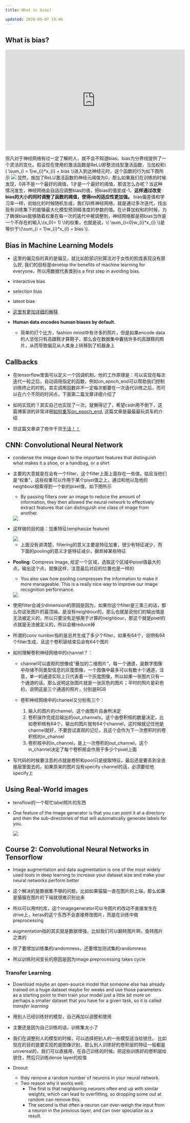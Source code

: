 ```yaml
---
title: What is bias?

updated: 2020-05-07 19:40
---
```


## What is bias?

<iframe width="560" height="315" src="https://www.youtube.com/embed/HetFihsXSys" frameborder="0" allowfullscreen></iframe>

但凡对于神经网络有过一定了解的人，就不会不知道bias。bias为分界线提供了一个灵活的变化。假设现在使用的激活函数是ReLU即整流线型激活函数，当加权和\\( \sum_{i = 1}w_{i}\*x_{i} + bias \\)进入到达神经元时，这个函数的行为如下图所示
<img src = "assets/post_pics/2560px-Ramp_function.svg.png">
显然，施加了ReLU激活函数的神经元阈值为0，那么如果我们在训练的时候发现，0并不是一个最好的阈值，1才是一个最好的阈值，那该怎么办呢？当这种情况发生，神经网络会自适应调整bias的值，把bias的值变成-1，**这样通过改变bias的大小的同时调整了函数的阈值，使得nn的适应性更加强。**
bias偏差值和学习率一样，初始化的时候随机生成，我们训练神经网络，就是通过多次迭代，找出现有训练集下的能够最大化模型预测精准度的参数的值。在计算加权和的时候，为了确保bias能够随着权重在每一次的迭代中被调整到，神经网络都是把bias当作是一个不存在的输入\\(x_0(= 1) \\)的权重，也就是说，\\( \sum_{i=0}w_{i}\*x_{i} \\)是等价于\\(\sum_{i = 1}w_{i}*x_{i} + bias \\).

## Bias in Machine Learning Models

- 这里的偏见指的真的是偏见，就比如脸部识别算法对于女性的脸庞表现没有那么好, 我们的目标是develop the benefits of machine learning for everyone，所以用数据代表类别is a first step in avoiding bias. 

- interactive bias

- selection bias

- latent bias

- <u href="https://developers.googleblog.com/2018/04/text-embedding-models-contain-bias.html">这里有更加详细的解释</u>

- **Human data encodes human biases by default.**
	- 简单的打个比方，fashion mnist中有许多的照片，但是如果encode data的人坚信只有高跟鞋才算鞋子，那么会在数据集中囊括许多的高跟鞋的照片，从而导致偏见从人类身上转移到了机器身上

## Callbacks

- 在tensorflow里面可以定义一个回调机制，他的工作原理是：可以实现在每次迭代一轮之后，自动调用指定的函数，例如on_epoch_end可以帮助我们控制训练终止的时机，其实调用函数并不一定每次都要在一次迭代训练之后，而可以在六个不同的时间点，下面第二篇文章详细介绍了

- 如何实现的？其实自己也实现了一次，就懒得记了，希望csdn用不倒下，这篇博客讲的非常详细<a href="https://blog.csdn.net/STILLxjy/article/details/98756775">如何重写on_epoch_end</a>, 这篇文章是最最最玩具车的介绍

- 但这篇文章讲了些许干货<a href="https://www.cnblogs.com/weiyinfu/p/9874195.html">干活！！</a>

## CNN: Convolutional Neural Network

- condense the image down to the important features that distinguish what makes it a shoe, or a handbag, or a shirt

- 主要的大意就是在会有一个filter，这个filter上面上面存在一些值，姑且当他们是“权重”，这些权重可以作用于某个pixel值之上，通过和他以及他的neighbour相乘得到一个新的pixel值，如下图所示

	- By passing filters over an image to reduce the amount of information, they then allowed the neural network to effectively extract features that can distinguish one class of image from another.
	
	<img src="assets/post_pics/Snipaste_2020-06-16_14-55-36.png">

- 这样做的目的是：加重特征(emphasize feature)

	<img src="assets/post_pics/pixel.png">

	- 上面没有讲清楚，filtering的意义主要是特征加重，很少有特征减少，而下面的pooling的意义才是特征减少，摒弃掉某些特征

- **Pooling**: Compress image, 给定一个区域，选取这个区域中pixel值最大的点，输出这个点，就像这样，注意最后对应的位置也是一样的

	- You also saw how pooling compresses the information to make it more manageable. This is a really nice way to improve our image recognition performance.

	<img src="assets/post_pics/Snipaste_2020-06-16_15-01-24.png">

- 使用filter会减少dimension的原因是因为，如果你这个filter是三乘三的话，那么你这张图片的最顶端，是没有neighbour的，那么也就是说他们的输出值是无法被定义的，所以只要没有足够用于计算的neighbour，那这个就是pixel的点就是无法被定义的，所以会被reduce掉

- 所谓的conv number指的是总共生成了多少个filter，如果有64个，说明有64个filter生成，且这个卷积层结束后会有64个图片

- 如何理解卷积神经网络中的channel？：

	- channel可以直观的想像成“叠加的二维图片“，每一个通道，是数字图像中存储不同类型信息的灰度图像，一个图像中最多可以有数十个通道，注意，单一的通道实际上只代表着一个灰度图像，所以如果一张图片只有一个通道的话，那么说明这张图片就是一张灰色的图片；平时的照片是彩色的，说明这是三个通道的照片，分别是RGB

	- 卷积神经网络中的chaneel又分别有三个：
		1. 输入的图片的channel，这个由图片自身所决定
		2. 卷积操作完成后输出的out_channels，这个由卷积核的数量决定，比如卷积核有64个，输出的图片就有64个channel，这时候就记住他是channel就好，不要尝试直观的记忆，且这个会作为下一次卷积时的卷积核的in_channel
		3. 卷积核中的in_channel，是上一次卷积的out_channel，这个in_channel决定了每个卷积核会作用于多少个pixel上面

- 写代码的时候要注意的点就是卷积和pool只是提取特征，最后还是要丢到全连接层里面去的，如果原来的图片没有specify channel的话，必须要给他specify上

## Using Real-World images

- tensflow的一个帮忙label照片的东西

- One feature of the image generator is that you can point it at a directory and then the sub-directories of that will automatically generate labels for you.

	<img src="assets/post_pics/Snipaste_2020-06-17_20-32-22.png">

## Course 2: Convolutional Neural Networks in Tensorflow

- Image augmentation and data augmentation is one of the most widely used tools in deep learning to increase your dataset size and make your neural networks perform better

- 这个解决的是数据集不够的问题，比如如果猫猫一直在图片的上端，那么如果是猫猫在图片的下端就很难识别出来

- 所以可以用tf的库，这个imagegenerator可以令图片的改动不直接发生在drive上，keras的这个东西不会直接修改图片，而是在训练中做preprocessing

- augmentation指的其实就是数据增强，比如我们可以翻转图片啊，旋转图片之类的

- 除了要增加训练集的randomness，还要增加测试集的randomness

- 所以训练时间变长的原因是因为image preprocessing takes cycle

### Transfer Learning

- Download maybe an open-source model that someone else has already trained on a huge dataset maybe for weeks and use those parameters as a starting point to then train your model just a little bit more on perhaps a smaller dataset that you have for a given task, so it is called *transfer learning*

- 用别人已经训练好的模型，自己再加以调整和使用

- 主要还是因为自己训练的话，训练集太小了

- 我们在调整别人的模型的时候，可以选择把别人的一些模型适当给锁住。 比如现在的目的是要实现的是图像识别，那么别人训练好的卷积层的特征一般都是universal的，我们可以直接用，在自己训练的时候，把这些训练好的卷积层给锁住，然后只训练dense layer的权值

- Droout:
	- they remove a random number of neurons in your neural network.
	- Two reason why it works well:
		- The first is that neighboring neurons often end up with similar weights, which can lead to overfitting, so dropping some out at random can remove this.
		- The second is that often a neuron can over-weigh the input from a neuron in the previous layer, and can over specialize as a result. 

